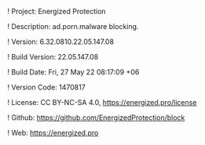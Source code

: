 ! Project: Energized Protection

! Description: ad.porn.malware blocking.

! Version: 6.32.0810.22.05.147.08

! Build Version: 22.05.147.08

! Build Date: Fri, 27 May 22 08:17:09 +06

! Version Code: 1470817

! License: CC BY-NC-SA 4.0, https://energized.pro/license

! Github: https://github.com/EnergizedProtection/block

! Web: https://energized.pro
